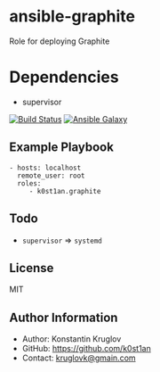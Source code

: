 # ansible-graphite

Role for deploying Graphite

# Dependencies

- supervisor

[![Build Status](https://travis-ci.org/k0st1an/ansible-graphite.svg?branch=master)](https://travis-ci.org/k0st1an/ansible-graphite) [![Ansible Galaxy](https://img.shields.io/badge/galaxy-k0st1an.graphite-blue.svg?style=flat)](https://galaxy.ansible.com/k0st1an/graphite/)

## Example Playbook

```
- hosts: localhost
  remote_user: root
  roles:
     - k0st1an.graphite
```

## Todo

- `supervisor` => `systemd`

## License

MIT


## Author Information

- Author: Konstantin Kruglov
- GitHub: https://github.com/k0st1an
- Contact: kruglovk@gmain.com

